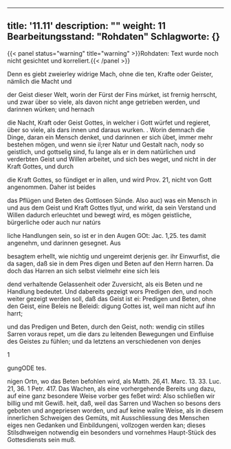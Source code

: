 
---
title: '11.11'
description: ""
weight: 11
Bearbeitungsstand: "Rohdaten"
Schlagworte: {}
---

{{< panel status="warning" title="warning" >}}Rohdaten: Text wurde noch nicht gesichtet und korreliert.{{< /panel >}}
<!-- Seite 512 -->


Denn es giebt zweierley widrige Mach, ohne die ten, Krafte oder Geister, nämlich die Macht und

der Geist dieser Welt, worin der Fürst der Fins múrket, ist frernig herrscht, und zwar über so viele, als davon nicht ange getrieben werden, und darinnen würken; und hernach

die Nacht, Kraft oder Geist Gottes, in welcher i Gott würfet und regieret, über so viele, als dars innen und daraus wurken. . Worin demnach die Dinge, daran ein Mensch denket, und darinnen er sich übet, immer mehr bestehen mögen, und wenn sie il;rer Natur und Gestalt nach, nody so geistlich, und gottselig sind, fu lange als er in dem natürlichen und verderbten Geist und Willen arbeitet, und sich bes weget, und nicht in der Kraft Gottes, und durch

die Kraft Gottes, so fündiget er in allen, und wird Prov. 21, nicht von Gott angenommen. Daher ist beides

das Pflügen und Beten des Gottlosen Sünde. Also auc) was ein Mensch in und aus dem Geist und Kraft Gottes tlyut, und wirkt, da sein Verstand und Willen dadurch erleuchtet und bewegt wird, es mögen geistliche, bürgerliche oder auch nur natúrs

liche Handlungen sein, so ist er in den Augen GOt: Jac. 1,25. tes damit angenehm, und darinnen gesegnet. Aus

besagtem erhellt, wie nichtig und ungereimt derjenis ger. ihr Einwurfist, die da sagen, daß sie in dem Pres digen und Beten auf den Herrn harren. Da doch das Harren an sich selbst vielmehr eine sich leis

dend verhaltende Gelassenheit oder Zuversicht, als eis Beten und ne Handlung bedeutet. Und dabereits gezeigt wors Predigen den, und noch weiter gezeigt werden soll, daß das Geist ist ei: Predigen und Beten, ohne den Geist, eine Beleis ne Beleidi: digung Gottes ist, weil man nicht auf ihn harrt;

und das Predigen und Beten, durch den Geist, noth: wendig cin stilles Sarren voraus repet, um die dars zu leitenden Bewegungen und Einfluise des Geistes zu fühlen; und da letztens an verschiedenen von denjes

1

gungODE
tes.
<!-- Seite 513 -->
nigen Ortn, wo das Beten befohlen wird, als Matth. 26,41. Marc. 13. 33. Luc. 21, 36. 1 Petr. 417. Das Wachen, als eine vorhergehende Bereits ung dazu, auf eine ganz besondere Weise vorber ges feßet wird: Also schließen wir billig und mit Gewiß. heit, daß, weil das Sarren und Wachen so besons ders geboten und angepriesen worden, und auf keine walire Weise, als in diesem innerlichen Schweigen des Gemüts, mit Ausschliessung des Menschen eiges nen Gedanken und Einbildungeni, vollzogen werden kan; dieses Stilsdhweigen notwendig ein besonders und vornehmes Haupt-Stück des Gottesdiensts sein muß.

